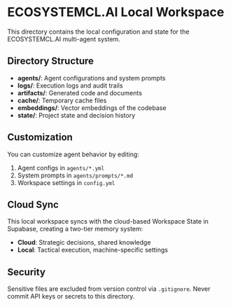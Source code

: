 # ECOSYSTEMCL.AI Local Workspace

This directory contains the local configuration and state for the ECOSYSTEMCL.AI multi-agent system.

## Directory Structure

- **agents/**: Agent configurations and system prompts
- **logs/**: Execution logs and audit trails
- **artifacts/**: Generated code and documents
- **cache/**: Temporary cache files
- **embeddings/**: Vector embeddings of the codebase
- **state/**: Project state and decision history

## Customization

You can customize agent behavior by editing:
1. Agent configs in `agents/*.yml`
2. System prompts in `agents/prompts/*.md`
3. Workspace settings in `config.yml`

## Cloud Sync

This local workspace syncs with the cloud-based Workspace State in Supabase, creating a two-tier memory system:
- **Cloud**: Strategic decisions, shared knowledge
- **Local**: Tactical execution, machine-specific settings

## Security

Sensitive files are excluded from version control via `.gitignore`.
Never commit API keys or secrets to this directory.
